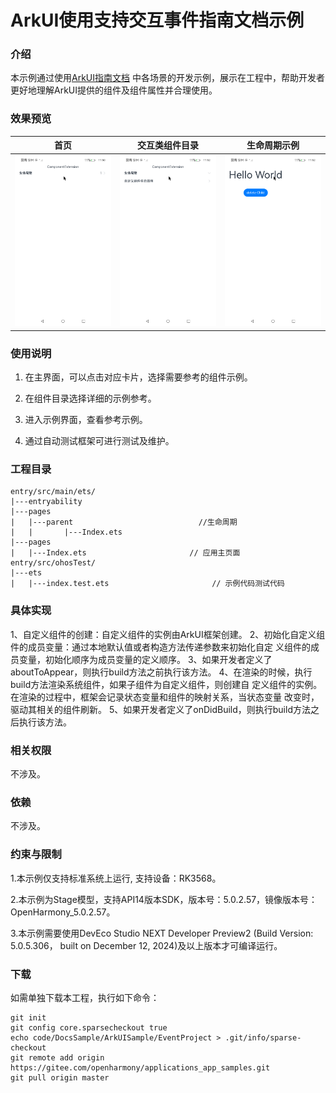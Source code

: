# ArkUI使用支持交互事件指南文档示例

### 介绍

本示例通过使用[ArkUI指南文档](https://gitee.com/openharmony/docs/tree/master/zh-cn/application-dev/ui)
中各场景的开发示例，展示在工程中，帮助开发者更好地理解ArkUI提供的组件及组件属性并合理使用。

### 效果预览

| 首页                                 | 交互类组件目录                            | 生命周期示例                             |
|------------------------------------|------------------------------------|------------------------------------|
| ![](screenshots/device/image1.png) | ![](screenshots/device/image2.png) | ![](screenshots/device/image3.png) |

### 使用说明

1. 在主界面，可以点击对应卡片，选择需要参考的组件示例。

2. 在组件目录选择详细的示例参考。

3. 进入示例界面，查看参考示例。

4. 通过自动测试框架可进行测试及维护。

### 工程目录

```
entry/src/main/ets/
|---entryability
|---pages
|   |---parent                            //生命周期     
|   |       |---Index.ets              
|---pages
|   |---Index.ets                       // 应用主页面
entry/src/ohosTest/
|---ets
|   |---index.test.ets                       // 示例代码测试代码
```

### 具体实现

1、自定义组件的创建：自定义组件的实例由ArkUI框架创建。
2、初始化自定义组件的成员变量：通过本地默认值或者构造方法传递参数来初始化自定
义组件的成员变量，初始化顺序为成员变量的定义顺序。
3、如果开发者定义了aboutToAppear，则执行build方法之前执行该方法。
4、在渲染的时候，执行build方法渲染系统组件，如果子组件为自定义组件，则创建自
定义组件的实例。在渲染的过程中，框架会记录状态变量和组件的映射关系，当状态变量
改变时，驱动其相关的组件刷新。
5、如果开发者定义了onDidBuild，则执行build方法之后执行该方法。

### 相关权限

不涉及。

### 依赖

不涉及。

### 约束与限制

1.本示例仅支持标准系统上运行, 支持设备：RK3568。

2.本示例为Stage模型，支持API14版本SDK，版本号：5.0.2.57，镜像版本号：OpenHarmony_5.0.2.57。

3.本示例需要使用DevEco Studio NEXT Developer Preview2 (Build Version: 5.0.5.306， built on December 12, 2024)及以上版本才可编译运行。

### 下载

如需单独下载本工程，执行如下命令：

````
git init
git config core.sparsecheckout true
echo code/DocsSample/ArkUISample/EventProject > .git/info/sparse-checkout
git remote add origin https://gitee.com/openharmony/applications_app_samples.git
git pull origin master
````
